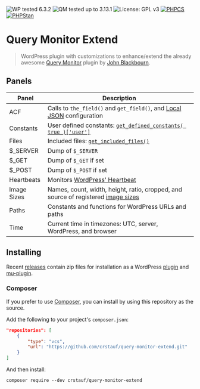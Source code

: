![WP tested 6.3.2](https://img.shields.io/badge/WP-Tested_v6.3.2-blue)
![QM tested up to 3.13.1](https://img.shields.io/badge/QM-Tested_v3.13.1-blue)
![License: GPL v3](https://img.shields.io/badge/License-GPL_v3-blue)
[![PHPCS](https://github.com/crstauf/query-monitor-extend/actions/workflows/phpcs.yml/badge.svg)](https://github.com/crstauf/query-monitor-extend/actions/workflows/phpcs.yml)
[![PHPStan](https://github.com/crstauf/query-monitor-extend/actions/workflows/phpstan.yml/badge.svg)](https://github.com/crstauf/query-monitor-extend/actions/workflows/phpstan.yml)

# Query Monitor Extend

> WordPress plugin with customizations to enhance/extend the already awesome [Query Monitor](https://github.com/johnbillion/query-monitor) plugin by [John Blackbourn](https://github.com/johnbillion/).

## Panels

| Panel       | Description |
| ----------- | ----------- |
| ACF         | Calls to `the_field()` and `get_field()`, and [Local JSON](https://www.advancedcustomfields.com/resources/local-json/) configuration |
| Constants   | User defined constants: [`get_defined_constants( true )['user']`](https://www.php.net/manual/en/function.get-defined-constants.php) |
| Files       | Included files: [`get_included_files()`](https://www.php.net/manual/en/function.get-included-files.php) |
| $_SERVER    | Dump of `$_SERVER` |
| $_GET       | Dump of `$_GET` if set |
| $_POST      | Dump of `$_POST` if set |
| Heartbeats  | Monitors [WordPress' Heartbeat](https://developer.wordpress.org/plugins/javascript/heartbeat-api/) |
| Image Sizes | Names, count, width, height, ratio, cropped, and source of registered [image sizes](https://developer.wordpress.org/themes/functionality/featured-images-post-thumbnails/) |
| Paths       | Constants and functions for WordPress URLs and paths |
| Time        | Current time in timezones: UTC, server, WordPress, and browser |

## Installing

Recent [releases](https://github.com/crstauf/query-monitor-extend/releases) contain zip files for installation as a WordPress [plugin](https://github.com/crstauf/query-monitor-extend/releases/latest/download/plugin.zip) and [mu-plugin](https://github.com/crstauf/query-monitor-extend/releases/latest/download/mu-plugin.zip).

### Composer

If you prefer to use [Composer](https://getcomposer.org/), you can install by using this repository as the source.

Add the following to your project's `composer.json`:

```json
"repositories": [
	{
		"type": "vcs",
		"url": "https://github.com/crstauf/query-monitor-extend.git"
	}
]
```

And then install:

```
composer require --dev crstauf/query-monitor-extend
```